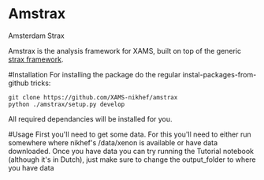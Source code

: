 # Amstrax
Amsterdam Strax

Amstrax is the analysis framework for XAMS, built on top of the generic [strax framework](https://github.com/AxFoundation/strax). 

#Installation
For installing the package do the regular instal-packages-from-github tricks:
```
git clone https://github.com/XAMS-nikhef/amstrax
python ./amstrax/setup.py develop
```
All required dependancies will be installed for you.

#Usage
First you'll need to get some data. For this you'll need to either run somewhere where nikhef's /data/xenon is available or have data downloaded.
Once you have data you can try running the Tutorial notebook (although it's in Dutch), just make sure to change the output_folder to where you have data
